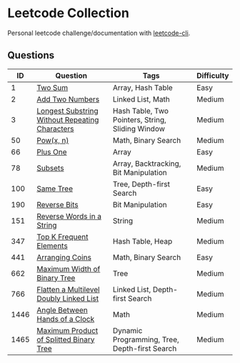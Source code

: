 # Leetcode Collection

Personal leetcode challenge/documentation with
[leetcode-cli](https://github.com/kavimaluskam/leetcode-cli).

## Questions

| ID | Question | Tags | Difficulty |
| -- | -------- | ---- | --------- |
|  1 | [Two Sum](1_two-sum) | Array, Hash Table | Easy |
|  2 | [Add Two Numbers](2_add-two-numbers) | Linked List, Math | Medium |
| 3 | [Longest Substring Without Repeating Characters](3_longest-substring-without-repeating-characters) | Hash Table, Two Pointers, String, Sliding Window | Medium |
| 50 | [Pow(x, n)](50_powx-n) | Math, Binary Search | Medium |
| 66 | [Plus One](66_plus-one) | Array | Easy |
| 78 | [Subsets](78_subsets) | Array, Backtracking, Bit Manipulation | Medium |
| 100 | [Same Tree](100_same-tree) | Tree, Depth-first Search | Easy |
| 190 | [Reverse Bits](190_reverse-bits) | Bit Manipulation | Easy |
| 151 | [Reverse Words in a String](151_reverse-words-in-a-string) | String | Medium |
| 347 | [Top K Frequent Elements](347_top-k-frequent-elements) | Hash Table, Heap | Medium |
| 441 | [Arranging Coins](441_arranging-coins) | Math, Binary Search | Easy |
| 662| [Maximum Width of Binary Tree](662_maximum-width-of-binary-tree) | Tree | Medium |
| 766 | [Flatten a Multilevel Doubly Linked List](766_flatten-a-multilevel-doubly-linked-list) | Linked List, Depth-first Search | Medium |
| 1446| [Angle Between Hands of a Clock](1446_angle-between-hands-of-a-clock) | Math | Medium |
| 1465 | [Maximum Product of Splitted Binary Tree](1465_maximum-product-of-splitted-binary-tree) | Dynamic Programming, Tree, Depth-first Search | Medium |
